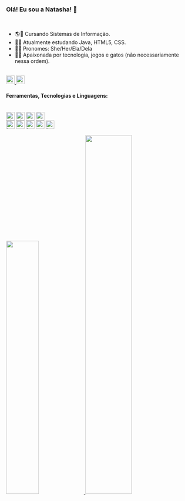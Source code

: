 ### Olá! Eu sou a Natasha! 👾
<br>

- 🌎📖 Cursando Sistemas de Informação.
- 🐱‍💻 Atualmente estudando Java, HTML5, CSS.
- 🐱‍🚀 Pronomes: She/Her/Ela/Dela
- 🌌🌠 Apaixonada por tecnologia, jogos e gatos (não necessariamente nessa ordem).

<br>

<a href="https://www.linkedin.com/in/natashateixeira/">
<img src= "https://img.shields.io/badge/LinkedIn-0077B5?style=for-the-badge&logo=linkedin&logoColor=white" height="23"/>
</a>
<a href="mailto:mahlonat@gmail.com">
<img src= "https://img.shields.io/badge/Gmail-D14836?style=for-the-badge&logo=gmail&logoColor=white" height="23"/>
</a>

<br>

#### Ferramentas, Tecnologias e Linguagens:

<div style="display:inline_block"><br/>
<img align="center" alt="git" src="https://img.shields.io/badge/GIT-E44C30?style=for-the-badge&logo=git&logoColor=white" height="23"/>
<img align="center" alt="github" src="https://img.shields.io/badge/GitHub-100000?style=for-the-badge&logo=github&logoColor=white" height="23"/>
<img align="center" alt="vscode" src="https://img.shields.io/badge/VSCode-0078D4?style=for-the-badge&logo=visual%20studio%20code&logoColor=white" height="23"/>
<img align="center" alt="mysql" src="https://img.shields.io/badge/MySQL-005C84?style=for-the-badge&logo=mysql&logoColor=white" height="23"/>
<br>
<img align="center" alt="java" src="https://img.shields.io/badge/Java-ED8B00?style=for-the-badge&logo=openjdk&logoColor=white" height="23"/>
<img align="center" alt="python" src="https://img.shields.io/badge/Python-FFD43B?style=for-the-badge&logo=python&logoColor=blue" height="23"/>
<img align="center" alt="html5" src="https://img.shields.io/badge/HTML5-E34F26?style=for-the-badge&logo=html5&logoColor=white" height="23"/>
<img align="center" alt="css" src="https://img.shields.io/badge/CSS3-1572B6?style=for-the-badge&logo=css3&logoColor=white" height="23"/>
<img align="center" alt="js" src="https://img.shields.io/badge/JavaScript-F7DF1E?style=for-the-badge&logo=javascript&logoColor=black" height="23"/>

</div>

<div><br/>
<a href="https://github.com/natashateixeira">
<img width="42%"  src="https://github-readme-stats.vercel.app/api?username=natashateixeira&show_icons=true&theme=cobalt&include_all_commits=true&count_private=true"/>
<img width="50%" src="https://github-readme-stats.vercel.app/api/top-langs/?username=natashateixeira&layout=compact&langs_count=7&theme=cobalt"/>
</div>
